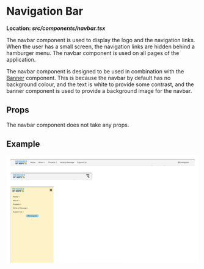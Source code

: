 # Navigation Bar

**Location: _src/components/navbar.tsx_**

The navbar component is used to display the logo and the navigation links. When the user has a small screen, the navigation links are hidden behind a hamburger menu. The navbar component is used on all pages of the application.

The navbar component is designed to be used in combination with the [Banner](/docs/components/banner.md) component. This is because the navbar by default has no background colour, and the text is white to provide some contrast, and the banner component is used to provide a background image for the navbar.

## Props

The navbar component does not take any props.

## Example

![Navigation Bar Options](/docs/images/navbar.png)
